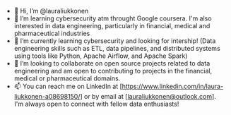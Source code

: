 - 👋 Hi, I’m @lauraliukkonen
- 👀 I’m learning cybersecurity atm throught Google coursera. I'm also interested in data engineering, particularly in financial, medical and pharmaceutical industries
- 🌱 I’m currently learning cybersecurity and looking for intership!
  (Data engineering skills such as ETL, data pipelines, and distributed systems using tools like Python, Apache Airflow, and Apache Spark)
- 💞️ I’m looking to collaborate on open source projects related to data engineering and am open to contributing to projects in the financial, medical or pharmaceutical domains.
- 📫 You can reach me on LinkedIn at [https://www.linkedin.com/in/laura-liukkonen-a08698150/] or by email at [lauraliukkonen@outlook.com]. I'm always open to connect with fellow data enthusiasts!

<!---
lauraliukkonen/lauraliukkonen is a ✨ special ✨ repository because its `README.md` (this file) appears on your GitHub profile.
You can click the Preview link to take a look at your changes.
--->
